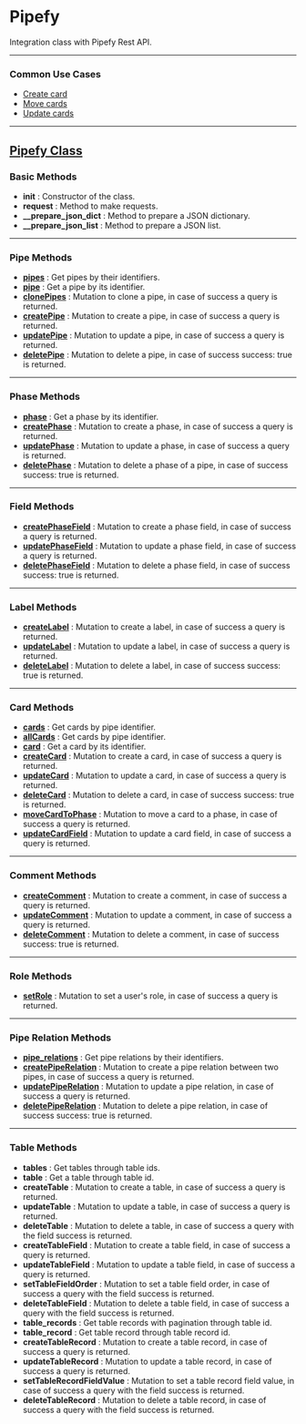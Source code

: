 # Pipefy
Integration class with Pipefy Rest API.

---

### **Common Use Cases**
- [Create card](https://github.com/filipecarbonera/Pipefy/blob/main/create_card.py)
- [Move cards](https://github.com/filipecarbonera/Pipefy/blob/main/move_cards.py)
- [Update cards](https://github.com/filipecarbonera/Pipefy/blob/main/update_cards.py)

---

## [Pipefy Class](https://github.com/filipecarbonera/Pipefy/blob/main/pipefy_classes.py)

### Basic Methods
- **__init__** : Constructor of the class.
- **request** : Method to make requests.
- **__prepare_json_dict** : Method to prepare a JSON dictionary.
- **__prepare_json_list** : Method to prepare a JSON list.

---

### Pipe Methods
- [**pipes**](https://github.com/filipecarbonera/Pipefy/blob/991055403d6f750a57ad86ee9a5c7f3a4e93e04d/pipefy_classes.py#L49) : Get pipes by their identifiers.
- [**pipe**](https://github.com/filipecarbonera/Pipefy/blob/991055403d6f750a57ad86ee9a5c7f3a4e93e04d/pipefy_classes.py#L61) : Get a pipe by its identifier.
- [**clonePipes**](https://github.com/filipecarbonera/Pipefy/blob/991055403d6f750a57ad86ee9a5c7f3a4e93e04d/pipefy_classes.py#L73) : Mutation to clone a pipe, in case of success a query is returned.
- [**createPipe**](https://github.com/filipecarbonera/Pipefy/blob/991055403d6f750a57ad86ee9a5c7f3a4e93e04d/pipefy_classes.py#L85) : Mutation to create a pipe, in case of success a query is returned.
- [**updatePipe**](https://github.com/filipecarbonera/Pipefy/blob/991055403d6f750a57ad86ee9a5c7f3a4e93e04d/pipefy_classes.py#L116) : Mutation to update a pipe, in case of success a query is returned.
- [**deletePipe**](https://github.com/filipecarbonera/Pipefy/blob/991055403d6f750a57ad86ee9a5c7f3a4e93e04d/pipefy_classes.py#L151) : Mutation to delete a pipe, in case of success success: true is returned.

---

### Phase Methods
- [**phase**](https://github.com/filipecarbonera/Pipefy/blob/991055403d6f750a57ad86ee9a5c7f3a4e93e04d/pipefy_classes.py#L163) : Get a phase by its identifier.
- [**createPhase**](https://github.com/filipecarbonera/Pipefy/blob/991055403d6f750a57ad86ee9a5c7f3a4e93e04d/pipefy_classes.py#L173) : Mutation to create a phase, in case of success a query is returned.
- [**updatePhase**](https://github.com/filipecarbonera/Pipefy/blob/991055403d6f750a57ad86ee9a5c7f3a4e93e04d/pipefy_classes.py#L202) : Mutation to update a phase, in case of success a query is returned.
- [**deletePhase**](https://github.com/filipecarbonera/Pipefy/blob/991055403d6f750a57ad86ee9a5c7f3a4e93e04d/pipefy_classes.py#L229) : Mutation to delete a phase of a pipe, in case of success success: true is returned.

---

### Field Methods
- [**createPhaseField**](https://github.com/filipecarbonera/Pipefy/blob/991055403d6f750a57ad86ee9a5c7f3a4e93e04d/pipefy_classes.py#L240) : Mutation to create a phase field, in case of success a query is returned.
- [**updatePhaseField**](https://github.com/filipecarbonera/Pipefy/blob/991055403d6f750a57ad86ee9a5c7f3a4e93e04d/pipefy_classes.py#L270) : Mutation to update a phase field, in case of success a query is returned.
- [**deletePhaseField**](https://github.com/filipecarbonera/Pipefy/blob/991055403d6f750a57ad86ee9a5c7f3a4e93e04d/pipefy_classes.py#L296) : Mutation to delete a phase field, in case of success success: true is returned.

---

### Label Methods
- [**createLabel**](https://github.com/filipecarbonera/Pipefy/blob/991055403d6f750a57ad86ee9a5c7f3a4e93e04d/pipefy_classes.py#L308) : Mutation to create a label, in case of success a query is returned.
- [**updateLabel**](https://github.com/filipecarbonera/Pipefy/blob/991055403d6f750a57ad86ee9a5c7f3a4e93e04d/pipefy_classes.py#L330) : Mutation to update a label, in case of success a query is returned.
- [**deleteLabel**](https://github.com/filipecarbonera/Pipefy/blob/991055403d6f750a57ad86ee9a5c7f3a4e93e04d/pipefy_classes.py#L351) : Mutation to delete a label, in case of success success: true is returned.

---

### Card Methods
- [**cards**](https://github.com/filipecarbonera/Pipefy/blob/991055403d6f750a57ad86ee9a5c7f3a4e93e04d/pipefy_classes.py#L363) : Get cards by pipe identifier.
- [**allCards**](https://github.com/filipecarbonera/Pipefy/blob/991055403d6f750a57ad86ee9a5c7f3a4e93e04d/pipefy_classes.py#L376) : Get cards by pipe identifier.
- [**card**](https://github.com/filipecarbonera/Pipefy/blob/991055403d6f750a57ad86ee9a5c7f3a4e93e04d/pipefy_classes.py#L388) : Get a card by its identifier.
- [**createCard**](https://github.com/filipecarbonera/Pipefy/blob/991055403d6f750a57ad86ee9a5c7f3a4e93e04d/pipefy_classes.py#L399) : Mutation to create a card, in case of success a query is returned.
- [**updateCard**](https://github.com/filipecarbonera/Pipefy/blob/991055403d6f750a57ad86ee9a5c7f3a4e93e04d/pipefy_classes.py#L420) : Mutation to update a card, in case of success a query is returned.
- [**deleteCard**](https://github.com/filipecarbonera/Pipefy/blob/991055403d6f750a57ad86ee9a5c7f3a4e93e04d/pipefy_classes.py#L445) : Mutation to delete a card, in case of success success: true is returned.
- [**moveCardToPhase**](https://github.com/filipecarbonera/Pipefy/blob/991055403d6f750a57ad86ee9a5c7f3a4e93e04d/pipefy_classes.py#L454) : Mutation to move a card to a phase, in case of success a query is returned.
- [**updateCardField**](https://github.com/filipecarbonera/Pipefy/blob/991055403d6f750a57ad86ee9a5c7f3a4e93e04d/pipefy_classes.py#L473) : Mutation to update a card field, in case of success a query is returned.

---

### Comment Methods
- [**createComment**](https://github.com/filipecarbonera/Pipefy/blob/991055403d6f750a57ad86ee9a5c7f3a4e93e04d/pipefy_classes.py#L496) : Mutation to create a comment, in case of success a query is returned.
- [**updateComment**](https://github.com/filipecarbonera/Pipefy/blob/991055403d6f750a57ad86ee9a5c7f3a4e93e04d/pipefy_classes.py#L515) : Mutation to update a comment, in case of success a query is returned.
- [**deleteComment**](https://github.com/filipecarbonera/Pipefy/blob/991055403d6f750a57ad86ee9a5c7f3a4e93e04d/pipefy_classes.py#L534) : Mutation to delete a comment, in case of success success: true is returned.

---

### Role Methods
- [**setRole**](https://github.com/filipecarbonera/Pipefy/blob/991055403d6f750a57ad86ee9a5c7f3a4e93e04d/pipefy_classes.py#L545) : Mutation to set a user's role, in case of success a query is returned.

---

### Pipe Relation Methods
- [**pipe_relations**](https://github.com/filipecarbonera/Pipefy/blob/991055403d6f750a57ad86ee9a5c7f3a4e93e04d/pipefy_classes.py#L566) : Get pipe relations by their identifiers.
- [**createPipeRelation**](https://github.com/filipecarbonera/Pipefy/blob/991055403d6f750a57ad86ee9a5c7f3a4e93e04d/pipefy_classes.py#L577) : Mutation to create a pipe relation between two pipes, in case of success a query is returned.
- [**updatePipeRelation**](https://github.com/filipecarbonera/Pipefy/blob/991055403d6f750a57ad86ee9a5c7f3a4e93e04d/pipefy_classes.py#L614) : Mutation to update a pipe relation, in case of success a query is returned.
- [**deletePipeRelation**](https://github.com/filipecarbonera/Pipefy/blob/991055403d6f750a57ad86ee9a5c7f3a4e93e04d/pipefy_classes.py#L649) : Mutation to delete a pipe relation, in case of success success: true is returned.

---

### Table Methods
- **tables** : Get tables through table ids.
- **table** : Get a table through table id.
- **createTable** : Mutation to create a table, in case of success a query is returned.
- **updateTable** : Mutation to update a table, in case of success a query is returned.
- **deleteTable** : Mutation to delete a table, in case of success a query with the field success is returned.
- **createTableField** : Mutation to create a table field, in case of success a query is returned.
- **updateTableField** : Mutation to update a table field, in case of success a query is returned.
- **setTableFieldOrder** : Mutation to set a table field order, in case of success a query with the field success is returned.
- **deleteTableField** : Mutation to delete a table field, in case of success a query with the field success is returned.
- **table_records** : Get table records with pagination through table id.
- **table_record** : Get table record through table record id.
- **createTableRecord** : Mutation to create a table record, in case of success a query is returned.
- **updateTableRecord** : Mutation to update a table record, in case of success a query is returned.
- **setTableRecordFieldValue** : Mutation to set a table record field value, in case of success a query with the field success is returned.
- **deleteTableRecord** : Mutation to delete a table record, in case of success a query with the field success is returned.
